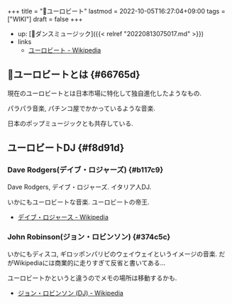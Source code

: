 +++
title = "📝ユーロビート"
lastmod = 2022-10-05T16:27:04+09:00
tags = ["WIKI"]
draft = false
+++

-   up: [📝ダンスミュージック]({{< relref "20220813075017.md" >}})
-   links
    -   [ユーロビート - Wikipedia](https://ja.wikipedia.org/wiki/%E3%83%A6%E3%83%BC%E3%83%AD%E3%83%93%E3%83%BC%E3%83%88)


## 📝ユーロビートとは {#66765d}

現在のユーロビートとは日本市場に特化して独自進化したようなもの.

パラパラ音楽, パチンコ屋でかかっているような音楽.

日本のポップミュージックとも共存している.


## ユーロビートDJ {#f8d91d}


### Dave Rodgers(デイブ・ロジャーズ) {#b117c9}

Dave Rodgers, デイブ・ロジャーズ. イタリア人DJ.

いかにもユーロビートな音楽. ユーロビートの帝王.

-   [デイブ・ロジャース - Wikipedia](https://ja.wikipedia.org/wiki/%E3%83%87%E3%82%A4%E3%83%96%E3%83%BB%E3%83%AD%E3%82%B8%E3%83%A3%E3%83%BC%E3%82%B9)


### John Robinson(ジョン・ロビンソン) {#374c5c}

いかにもディスコ, ギロッポンパリピのウェイウェイというイメージの音楽. だがWikipediaには商業的に走りすぎて反省と書いてある...

ユーロビートかというと違うのでメモの場所は移動するかも.

-   [ジョン・ロビンソン (DJ) - Wikipedia](https://ja.wikipedia.org/wiki/%E3%82%B8%E3%83%A7%E3%83%B3%E3%83%BB%E3%83%AD%E3%83%93%E3%83%B3%E3%82%BD%E3%83%B3_(DJ))
